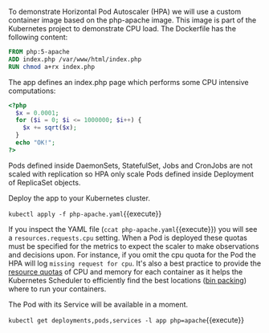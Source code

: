 To demonstrate Horizontal Pod Autoscaler (HPA) we will use a custom container image based on the php-apache image. This image is part of the Kubernetes project to demonstrate CPU load. The Dockerfile has the following content:

```dockerfile
FROM php:5-apache
ADD index.php /var/www/html/index.php
RUN chmod a+rx index.php
```

The app defines an index.php page which performs some CPU intensive computations:

```php
<?php
  $x = 0.0001;
  for ($i = 0; $i <= 1000000; $i++) {
    $x += sqrt($x);
  }
  echo "OK!";
?>
```

Pods defined inside DaemonSets, StatefulSet, Jobs and CronJobs are not scaled with replication so HPA only scale Pods defined inside Deployment of ReplicaSet objects.

Deploy the app to your Kubernetes cluster.

`kubectl apply -f php-apache.yaml`{{execute}}

If you inspect the YAML file (`ccat php-apache.yaml`{{execute}}) you will see a `resources.requests.cpu` setting. When a Pod is deployed these quotas must be specified for the metrics to expect the scaler to make observations and decisions upon. For instance, if you omit the cpu quota for the Pod the HPA will log `missing request for cpu`. It's also a best practice to provide the [resource quotas](https://kubernetes.io/docs/concepts/policy/resource-quotas/) of CPU and memory for each container as it helps the Kubernetes Scheduler to efficiently find the best locations ([bin packing](https://en.wikipedia.org/wiki/Bin_packing_problem)) where to run your containers.

The Pod with its Service will be available in a moment.

`kubectl get deployments,pods,services -l app php=apache`{{execute}}
